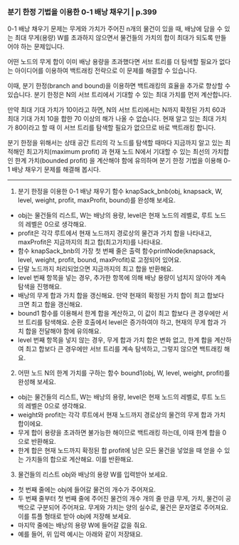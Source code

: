 ### 분기 한정 기법을 이용한 0-1 배낭 채우기 | p.399
0-1 배낭 채우기 문제는 무게와 가치가 주어진 n개의 물건이 있을 때, 배낭에 담을 수 있는 최대 무게(용량) W를 초과하지 않으면서 물건들의 가치의 합이 최대가 되도록 만들어야 하는 문제입니다.

어떤 노드의 무게 합이 이미 배낭 용량을 초과했다면 서브 트리를 더 탐색할 필요가 없다는 아이디어를 이용하여 백트래킹 전략으로 이 문제를 해결할 수 있습니다.

이때, 분기 한정(branch and bound)을 이용하면 백트래킹의 효율을 추가로 향상할 수 있습니다. 분기 한정은 N의 서브 트리에서 기대할 수 있는 최대 가치를 먼저 계산합니다.

만약 최대 기대 가치가 10이라고 하면, N의 서브 트리에서는 N까지 확정된 가치 60과 최대 기대 가치 10을 합한 70 이상의 해가 나올 수 없습니다. 현재 알고 있는 최대 가치가 80이라고 할 때 이 서브 트리를 탐색할 필요가 없으므로 바로 백트래킹 합니다.

분기 한정을 위해서는 상태 공간 트리의 각 노드를 탐색할 때마다 지금까지 알고 있는 최적해인 최고가치(maximum profit) 과 현재 노드 N에서 기대할 수 있는 최선의 가치합인 한계 가치(bounded profit) 을 계산해야 함에 유의하며 분기 한정 기법을 이용해 0-1 배낭 채우기 문제를 해결해 봅시다.

---

1. 분기 한정을 이용한 0-1 배낭 채우기 함수 knapSack_bnb(obj, knapsack, W, level, weight, profit, maxProfit, bound)를 완성해 보세요.

* obj는 물건들의 리스트, W는 배낭의 용량, level은 현재 노드의 레벨로, 루트 노드의 레벨은 0으로 생각해요.
* profit은 각각 루트에서 현재 노드까지 경로상의 물건과 가치 합을 나타내고, maxProfit은 지금까지의 최고 합(최고가치)를 나타내요.
* 함수 knapSack_bnb의 가장 첫 번째 줄은 출력 함수printNode(knapsack, level, weight, profit, bound, maxProfit)로 고정되어 있어요.
* 단말 노드까지 처리되었으면 지금까지의 최고 합을 반환해요.
* level 번째 항목을 넣는 경우, 추가한 항목에 의해 배낭 용량이 넘치지 않아야 계속 탐색을 진행해요.
* 배낭의 무게 합과 가치 합을 갱신해요. 만약 현재의 확정된 가치 합이 최고 합보다 크면 최고 합을 갱신해요.
* bound1 함수를 이용해서 한계 합을 계산하고, 이 값이 최고 합보다 큰 경우에만 서브 트리를 탐색해요. 순환 호출에서 level은 증가하여야 하고, 현재의 무게 합과 가치 합을 전달해야 함에 유의해요.
* level 번째 항목을 넣지 않는 경우, 무게 합과 가치 합은 변화 없고, 한계 합을 계산하여 최고 합보다 큰 경우에만 서브 트리를 계속 탐색하고, 그렇지 않으면 백트래킹 해요.

2. 어떤 노드 N의 한계 가치를 구하는 함수 bound1(obj, W, level, weight, profit)를 완성해 보세요.

* obj는 물건들의 리스트, W는 배낭의 용량, level은 현재 노드의 레벨로, 루트 노드의 레벨은 0으로 생각해요.
* weight와 profit는 각각 루트에서 현재 노드까지 경로상의 물건의 무게 합과 가치 합이에요.
* 무게 합이 용량을 초과하면 불가능한 해이므로 백트래킹 하는데, 이때 한계 합을 0으로 반환해요.
* 한계 합은 현재 노드까지 확정된 합 profit에 남은 모든 물건을 넣었을 때 얻을 수 있는 가치들의 합으로 계산해요. 이를 반환해요.

3. 물건들의 리스트 obj와 배낭의 용량 W를 입력받아 보세요.

* 첫 번째 줄에는 obj에 들어갈 물건의 개수가 주어져요.
* 두 번째 줄부터 첫 번째 줄에 주어진 물건의 개수 개의 줄 만큼 무게, 가치, 물건이 공백으로 구분되어 주어져요. 무게와 가치는 양의 실수로, 물건은 문자열로 주어져요. 이를 튜플 형태로 받아 obj에 저장해 보세요.
* 마지막 줄에는 배낭의 용량 W에 들어갈 값을 줘요.
* 예를 들어, 위 입력 예시는 아래와 같이 저장돼요.